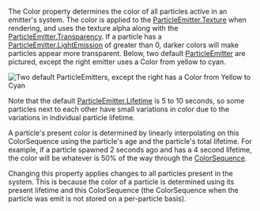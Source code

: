 The Color property determines the color of all particles active in an
emitter's system. The color is applied to the [ParticleEmitter.Texture](https://create.roblox.com/docs/reference/engine/classes/ParticleEmitter#Texture)
when rendering, and uses the texture alpha along with the
[ParticleEmitter.Transparency](https://create.roblox.com/docs/reference/engine/classes/ParticleEmitter#Transparency). If a particle has a
[ParticleEmitter.LightEmission](https://create.roblox.com/docs/reference/engine/classes/ParticleEmitter#LightEmission) of greater than 0, darker colors will make
particles appear more transparent. Below, two default [ParticleEmitter](https://create.roblox.com/docs/reference/engine/classes/ParticleEmitter)
are pictured, except the right emitter uses a Color from yellow to cyan.

![Two default ParticleEmitters, except the right has a Color from Yellow to Cyan][1]

Note that the default [ParticleEmitter.Lifetime](https://create.roblox.com/docs/reference/engine/classes/ParticleEmitter#Lifetime) is 5 to 10 seconds, so
some particles next to each other have small variations in color due to
the variations in individual particle lifetime.

A particle's present color is determined by linearly interpolating on this
ColorSequence using the particle's age and the particle's total lifetime.
For example, if a particle spawned 2 seconds ago and has a 4 second
lifetime, the color will be whatever is 50% of the way through the
[ColorSequence](https://developer.roblox.com/en-us/api-reference/datatype/ColorSequence).

Changing this property applies changes to all particles present in the
system. This is because the color of a particle is determined using its
present lifetime and this ColorSequence (the ColorSequence when the
particle was emit is not stored on a per-particle basis).

[1]: https://prod.docsiteassets.roblox.com/assets/blt07a957ff7394b365/ParticleEmitter_Color.png